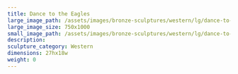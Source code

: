 ```yaml
---
title: Dance to the Eagles
large_image_path: /assets/images/bronze-sculptures/western/lg/dance-to-the-eagles.jpg
large_image_size: 750x1000
small_image_path: /assets/images/bronze-sculptures/western/lg/dance-to-the-eagles.jpg
description:
sculpture_category: Western
dimensions: 27hx18w
weight: 0
---
```

